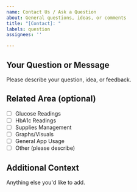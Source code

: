 ```yaml
---
name: Contact Us / Ask a Question
about: General questions, ideas, or comments
title: "[Contact]: "
labels: question
assignees: ''

---
```


## Your Question or Message

Please describe your question, idea, or feedback.

## Related Area (optional)

- [ ] Glucose Readings
- [ ] HbA1c Readings
- [ ] Supplies Management
- [ ] Graphs/Visuals
- [ ] General App Usage
- [ ] Other (please describe)

## Additional Context

Anything else you'd like to add.